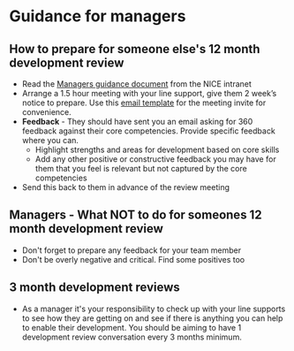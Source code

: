 
# Guidance for managers

## How to prepare for someone else's 12 month development review

* Read the [Managers guidance document](http://space.nice.org.uk/sorce/beacon/dmdr/92181/view/Manager's%20Guidance.docx) from the NICE intranet
* Arrange a 1.5 hour meeting with your line support, give them 2 week’s notice to prepare.  Use this [email template](example-review-meeting-template.md) for the meeting invite for convenience.
* **Feedback** - They should have sent you an email asking for 360 feedback against their core competencies.  Provide specific feedback where you can.
  * Highlight strengths and areas for development based on core skills
  * Add any other positive or constructive feedback you may have for them that you feel is relevant but not captured by the core competencies
* Send this back to them in advance of the review meeting

## Managers - What NOT to do for someones 12 month development review
* Don't forget to prepare any feedback for your team member
* Don't be overly negative and critical.  Find some positives too


## 3 month development reviews
* As a manager it's your responsibility to check up with your line supports to see how they are getting on and see if there is anything you can help to enable their development.  You should be aiming to have 1 development review conversation every 3 months minimum.
  



